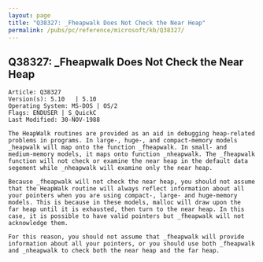 ```yaml
---
layout: page
title: "Q38327: _Fheapwalk Does Not Check the Near Heap"
permalink: /pubs/pc/reference/microsoft/kb/Q38327/
---
```


## Q38327: _Fheapwalk Does Not Check the Near Heap

	Article: Q38327
	Version(s): 5.10   | 5.10
	Operating System: MS-DOS | OS/2
	Flags: ENDUSER | S_QuickC
	Last Modified: 30-NOV-1988
	
	The HeapWalk routines are provided as an aid in debugging heap-related
	problems in programs. In large-, huge-, and compact-memory models
	_heapwalk will map onto the function _fheapwalk. In small- and
	medium-memory models, it maps onto function _nheapwalk. The _fheapwalk
	function will not check or examine the near heap in the default data
	segement while _nheapwalk will examine only the near heap.
	
	Because _fheapwalk will not check the near heap, you should not assume
	that the HeapWalk routine will always reflect information about all
	your pointers when you are using compact-, large- and huge-memory
	models. This is because in these models, malloc will draw upon the
	far heap until it is exhausted, then turn to the near heap. In this
	case, it is possible to have valid pointers but _fheapwalk will not
	acknowledge them.
	
	For this reason, you should not assume that _fheapwalk will provide
	information about all your pointers, or you should use both _fheapwalk
	and _nheapwalk to check both the near heap and the far heap.
